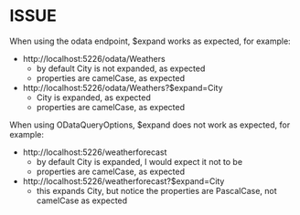 # ISSUE

When using the odata endpoint, $expand works as expected, for example:
- http://localhost:5226/odata/Weathers
  - by default City is not expanded, as expected
  - properties are camelCase, as expected
- http://localhost:5226/odata/Weathers?$expand=City
  - City is expanded, as expected
  - properties are camelCase, as expected

When using ODataQueryOptions, $expand does not work as expected, for example:
- http://localhost:5226/weatherforecast
  - by default City is expanded, I would expect it not to be
  - properties are camelCase, as expected
- http://localhost:5226/weatherforecast?$expand=City
  - this expands City, but notice the properties are PascalCase, not camelCase as expected